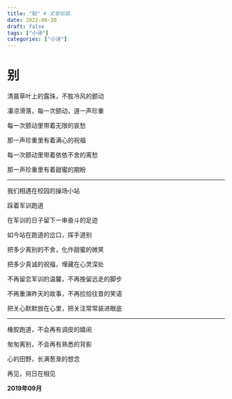 ```yaml
---
title: "别" # 文章标题.
date: 2022-06-30
draft: false
tags: ["小诗"]
categories: ["小诗"]
---
```


# 别

清晨草叶上的露珠，不胜冷风的颤动

凄凉滑落，每一次颤动，道一声珍重

每一次颤动里带着无限的哀愁

那一声珍重里有着满心的祝福

每一次颤动里带着依依不舍的离愁

那一声珍重里有着甜蜜的期盼

------

我们相遇在校园的操场小站

踩着军训跑道

在军训的日子留下一串奋斗的足迹

如今站在跑道的岔口，挥手道别

把多少离别的不舍，化作甜蜜的微笑

把多少真诚的祝福，埋藏在心灵深处

不再留恋军训的温馨，不再挽留远走的脚步

不再重演昨天的故事，不再捡拾往昔的笑语

把关心默默放在心里，把关注常常装进眼底

------

橡胶跑道，不会再有调皮的嬉闹

匆匆离别，不会再有熟悉的背影

心的田野，长满葱茏的想念

再见，何日在相见

**2019年09月**
